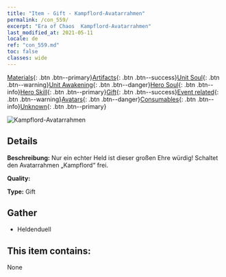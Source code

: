 ```yaml
---
title: "Item - Gift - Kampflord-Avatarrahmen"
permalink: /con_559/
excerpt: "Era of Chaos  Kampflord-Avatarrahmen"
last_modified_at: 2021-05-11
locale: de
ref: "con_559.md"
toc: false
classes: wide
---
```

 [Materials](/ItemsDE/){: .btn .btn--primary}[Artifacts](/ItemsDE/Artifacts/){: .btn .btn--success}[Unit Soul](/ItemsDE/UnitSoul/){: .btn .btn--warning}[Unit Awakening](/ItemsDE/UnitAwakening/){: .btn .btn--danger}[Hero Soul](/ItemsDE/HeroSoul/){: .btn .btn--info}[Hero Skill](/ItemsDE/HeroSkill/){: .btn .btn--primary}[Gift](/ItemsDE/Gift/){: .btn .btn--success}[Event related](/ItemsDE/Events/){: .btn .btn--warning}[Avatars](/ItemsDE/Avatars/){: .btn .btn--danger}[Consumables](/ItemsDE/Consumables/){: .btn .btn--info}[Unknown](/ItemsDE/Unknown/){: .btn .btn--primary}

 ![Kampflord-Avatarrahmen](/images/a/avatarFrame_9.png)

## Details
 **Beschreibung:** Nur ein echter Held ist dieser großen Ehre würdig! Schaltet den Avatarrahmen „Kampflord“ frei.

 **Quality:** 

 **Type:** Gift

## Gather

*    Heldenduell 

## This item contains:

  None

